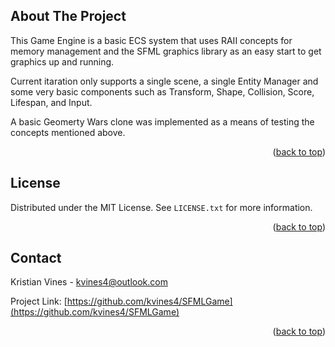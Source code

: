 <!-- ABOUT THE PROJECT -->
## About The Project

This Game Engine is a basic ECS system that uses RAII concepts for memory management and the SFML graphics library as an easy start to get graphics up and running.

Current itaration only supports a single scene, a single Entity Manager and some very basic components such as Transform, Shape, Collision, Score, Lifespan, and Input.

A basic Geomerty Wars clone was implemented as a means of testing the concepts mentioned above.

<p align="right">(<a href="#top">back to top</a>)</p>

<!-- LICENSE -->
## License

Distributed under the MIT License. See `LICENSE.txt` for more information.

<p align="right">(<a href="#top">back to top</a>)</p>

<!-- CONTACT -->
## Contact

Kristian Vines - kvines4@outlook.com

Project Link: [https://github.com/kvines4/SFMLGame](https://github.com/kvines4/SFMLGame)

<p align="right">(<a href="#top">back to top</a>)</p>
